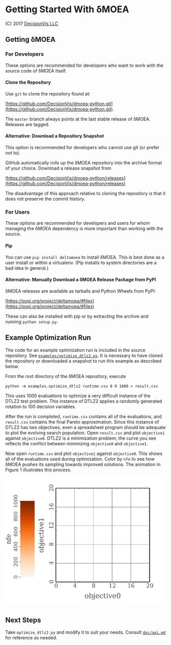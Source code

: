 # Getting Started With δMOEA

(C) 2017 [DecisionVis LLC](http://www.decisionvis.com)

## Getting δMOEA

### For Developers

These options are recommended for developers who want to
work with the source code of δMOEA itself.

#### Clone the Repository

Use `git` to clone the repository found at:

[https://github.com/DecisionVis/dmoea-python.git](https://github.com/DecisionVis/dmoea-python.git).

The `master` branch always points at the last stable
release of δMOEA.  Releases are tagged.

#### Alternative: Download a Repository Snapshot

This option is recommended for developers who cannot use
git (or prefer not to).

GitHub automatically rolls up the δMOEA repository into
the archive format of your choice.  Download a release
snapshot from

[https://github.com/DecisionVis/dmoea-python/releases](https://github.com/DecisionVis/dmoea-python/releases)

The disadvantage of this approach relative to cloning the
repository is that it does not preserve the commit history.

### For Users

These options are recommended for developers and users for
whom managing the δMOEA dependency is more important than
working with the source.

#### Pip

You can use `pip install deltamoea` to install δMOEA.  This is
best done as a user install or within a virtualenv.
(Pip installs to system directories are a bad idea in
general.)

#### Alternative: Manually Download a δMOEA Release Package from PyPI

δMOEA releases are available as tarballs and Python Wheels
from PyPI:

[https://pypi.org/project/deltamoea/#files](https://pypi.org/project/deltamoea/#files)

These can also be installed with pip or by extracting the
archive and running `python setup.py`.

## Example Optimization Run

The code for an example optimization run is included in
the source repository.  See
[`examples/optimize_dtlz2.py`](../examples/optimize_dtlz2.py).
It is necessary to have cloned the repository or downloaded
a snapshot to run this example as described below.

From the root directory of the δMOEA repository, execute

```
python -m examples.optimize_dtlz2 runtime.csv 0 0 1000 > result.csv
```

This uses 1000 evaluations to optimize a very difficult
instance of the DTLZ2 test problem.  This instance of
DTLZ2 applies a randomly generated rotation to 100 decision
variables.

After the run is completed, `runtime.csv` contains all
of the evaluations, and `result.csv` contains the final
Pareto approximation.  Since this instance of DTLZ2 has
two objectives, even a spreadsheet program should be
adequate to plot the evolving search population.  Open
`result.csv` and plot `objective1` against `objective0`.
DTLZ2 is a minimization problem; the curve you see
reflects the conflict between minimizing `objective0` and
`objective1`.

Now open `runtime.csv` and plot `objective1` against
`objective0`.  This shows all of the evaluations used
during optimization.  Color by `nfe` to see how δMOEA
pushes its sampling towards improved solutions.  The
animation in Figure 1 illustrates this process.

![Figure 1: Accumulated evaluations](img/example_optimization.gif)

## Next Steps

Take `optimize_dtlz2.py` and modify it to suit your needs.
Consult [`doc/api.md`](api.md) for reference as needed.


